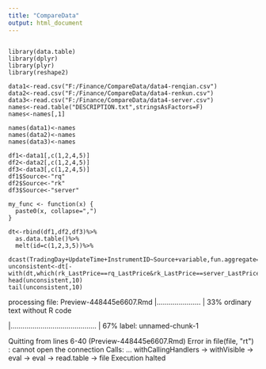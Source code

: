 ```yaml
---
title: "CompareData"
output: html_document
---
```

```{r}

library(data.table)
library(dplyr)
library(plyr)
library(reshape2)

data1<-read.csv("F:/Finance/CompareData/data4-renqian.csv")
data2<-read.csv("F:/Finance/CompareData/data4-renkun.csv")
data3<-read.csv("F:/Finance/CompareData/data4-server.csv")
names<-read.table("DESCRIPTION.txt",stringsAsFactors=F)
names<-names[,1]

names(data1)<-names
names(data2)<-names
names(data3)<-names

df1<-data1[,c(1,2,4,5)]
df2<-data2[,c(1,2,4,5)]
df3<-data3[,c(1,2,4,5)]
df1$Source<-"rq"
df2$Source<-"rk"
df3$Source<-"server"

my_func <- function(x) {
  paste0(x, collapse=",")
}

dt<-rbind(df1,df2,df3)%>%
  as.data.table()%>%
  melt(id=c(1,2,3,5))%>%
  dcast(TradingDay+UpdateTime+InstrumentID~Source+variable,fun.aggregate=my_func,value.var="value")
unconsistent<-dt[-with(dt,which(rk_LastPrice==rq_LastPrice&rk_LastPrice==server_LastPrice&rq_LastPrice==server_LastPrice)),]
head(unconsistent,10)
tail(unconsistent,10)
```


processing file: Preview-448445e6607.Rmd
  |......................                                           |  33%
  ordinary text without R code

  |...........................................                      |  67%
label: unnamed-chunk-1

Quitting from lines 6-40 (Preview-448445e6607.Rmd) 
Error in file(file, "rt") : cannot open the connection
Calls: <Anonymous> ... withCallingHandlers -> withVisible -> eval -> eval -> read.table -> file
Execution halted
